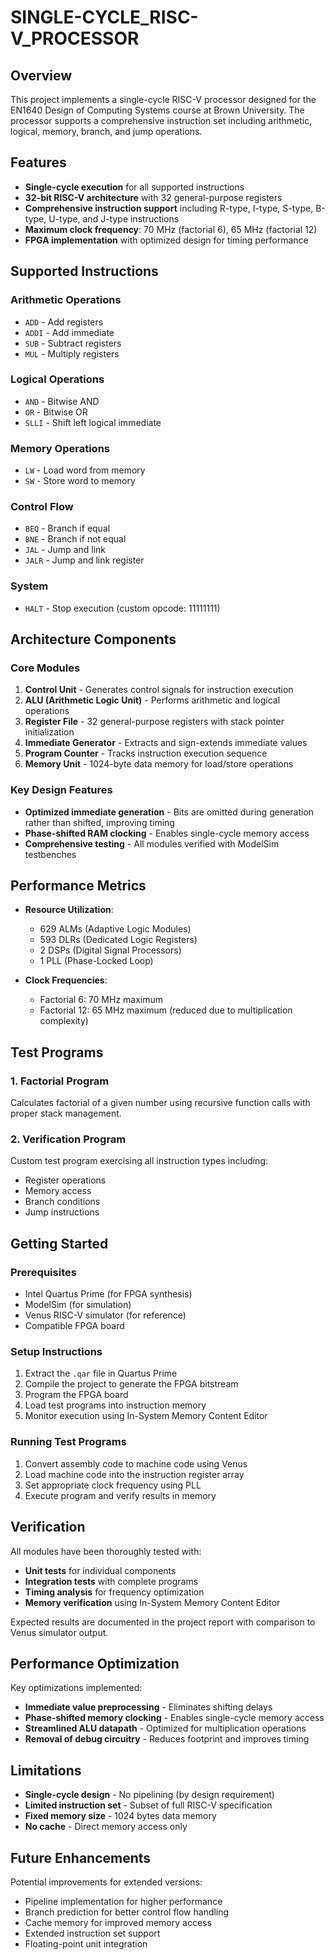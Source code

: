 # SINGLE-CYCLE_RISC-V_PROCESSOR

## Overview

This project implements a single-cycle RISC-V processor designed for the EN1640 Design of Computing Systems course at Brown University. The processor supports a comprehensive instruction set including arithmetic, logical, memory, branch, and jump operations.

## Features

- **Single-cycle execution** for all supported instructions
- **32-bit RISC-V architecture** with 32 general-purpose registers
- **Comprehensive instruction support** including R-type, I-type, S-type, B-type, U-type, and J-type instructions
- **Maximum clock frequency**: 70 MHz (factorial 6), 65 MHz (factorial 12)
- **FPGA implementation** with optimized design for timing performance

## Supported Instructions

### Arithmetic Operations
- `ADD` - Add registers
- `ADDI` - Add immediate
- `SUB` - Subtract registers
- `MUL` - Multiply registers

### Logical Operations
- `AND` - Bitwise AND
- `OR` - Bitwise OR
- `SLLI` - Shift left logical immediate

### Memory Operations
- `LW` - Load word from memory
- `SW` - Store word to memory

### Control Flow
- `BEQ` - Branch if equal
- `BNE` - Branch if not equal
- `JAL` - Jump and link
- `JALR` - Jump and link register

### System
- `HALT` - Stop execution (custom opcode: 11111111)

## Architecture Components

### Core Modules
1. **Control Unit** - Generates control signals for instruction execution
2. **ALU (Arithmetic Logic Unit)** - Performs arithmetic and logical operations
3. **Register File** - 32 general-purpose registers with stack pointer initialization
4. **Immediate Generator** - Extracts and sign-extends immediate values
5. **Program Counter** - Tracks instruction execution sequence
6. **Memory Unit** - 1024-byte data memory for load/store operations

### Key Design Features
- **Optimized immediate generation** - Bits are omitted during generation rather than shifted, improving timing
- **Phase-shifted RAM clocking** - Enables single-cycle memory access
- **Comprehensive testing** - All modules verified with ModelSim testbenches

## Performance Metrics

- **Resource Utilization**:
  - 629 ALMs (Adaptive Logic Modules)
  - 593 DLRs (Dedicated Logic Registers)
  - 2 DSPs (Digital Signal Processors)
  - 1 PLL (Phase-Locked Loop)

- **Clock Frequencies**:
  - Factorial 6: 70 MHz maximum
  - Factorial 12: 65 MHz maximum (reduced due to multiplication complexity)

## Test Programs

### 1. Factorial Program
Calculates factorial of a given number using recursive function calls with proper stack management.

### 2. Verification Program
Custom test program exercising all instruction types including:
- Register operations
- Memory access
- Branch conditions
- Jump instructions

## Getting Started

### Prerequisites
- Intel Quartus Prime (for FPGA synthesis)
- ModelSim (for simulation)
- Venus RISC-V simulator (for reference)
- Compatible FPGA board

### Setup Instructions
1. Extract the `.qar` file in Quartus Prime
2. Compile the project to generate the FPGA bitstream
3. Program the FPGA board
4. Load test programs into instruction memory
5. Monitor execution using In-System Memory Content Editor

### Running Test Programs
1. Convert assembly code to machine code using Venus
2. Load machine code into the instruction register array
3. Set appropriate clock frequency using PLL
4. Execute program and verify results in memory

## Verification

All modules have been thoroughly tested with:
- **Unit tests** for individual components
- **Integration tests** with complete programs
- **Timing analysis** for frequency optimization
- **Memory verification** using In-System Memory Content Editor

Expected results are documented in the project report with comparison to Venus simulator output.

## Performance Optimization

Key optimizations implemented:
- **Immediate value preprocessing** - Eliminates shifting delays
- **Phase-shifted memory clocking** - Enables single-cycle memory access
- **Streamlined ALU datapath** - Optimized for multiplication operations
- **Removal of debug circuitry** - Reduces footprint and improves timing

## Limitations

- **Single-cycle design** - No pipelining (by design requirement)
- **Limited instruction set** - Subset of full RISC-V specification
- **Fixed memory size** - 1024 bytes data memory
- **No cache** - Direct memory access only

## Future Enhancements

Potential improvements for extended versions:
- Pipeline implementation for higher performance
- Branch prediction for better control flow handling
- Cache memory for improved memory access
- Extended instruction set support
- Floating-point unit integration
